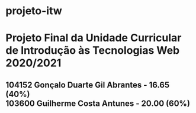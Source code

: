 # projeto-itw
<h1>Projeto Final da Unidade Curricular de Introdução às Tecnologias Web 2020/2021</h1>

<h2>104152 Gonçalo Duarte Gil Abrantes - 16.65 (40%)<br>
103600 Guilherme Costa Antunes - 20.00 (60%)</h2>
